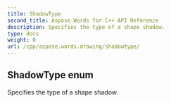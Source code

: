 ```yaml
---
title: ShadowType
second_title: Aspose.Words for C++ API Reference
description: Specifies the type of a shape shadow. 
type: docs
weight: 0
url: /cpp/aspose.words.drawing/shadowtype/
---
```

## ShadowType enum


Specifies the type of a shape shadow.

